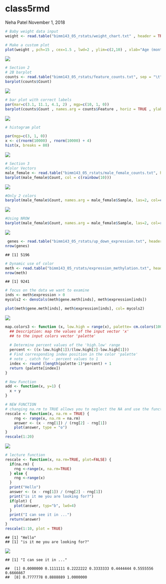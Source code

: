 class5rmd
================
Neha Patel
November 1, 2018

``` r
# Baby weight data input 
weight <- read.table("bimm143_05_rstats/weight_chart.txt" , header = TRUE)

# Make a custom plot 
plot(weight , pch=15 , cex=1.5 , lwd=2 , ylim=c(2,10) , xlab="Age (months)" , ylab="Weight (kg)" , main= "Weight of Elephants" , type="o")
```

![](class5rmd_files/figure-markdown_github/unnamed-chunk-1-1.png)

``` r
# Section 2
# 2B barplot
counts <- read.table("bimm143_05_rstats/feature_counts.txt", sep = "\t", header=TRUE)
barplot(counts$Count)
```

![](class5rmd_files/figure-markdown_github/unnamed-chunk-1-2.png)

``` r
# bar plot with correct labels 
par(mar=c(3.1, 11.1, 4.1, 2) , mgp=c(10, 1, 0))
barplot(counts$Count , names.arg = counts$Feature , horiz = TRUE , ylab = "Features" , main = "Number of features in the mouse GRCm38 genome" , las=1 , xlim = c(0,80000))
```

![](class5rmd_files/figure-markdown_github/unnamed-chunk-1-3.png)

``` r
# histogram plot 

par(mgp=c(3, 1, 0))
x <- c(rnorm(10000) , rnorm(10000) + 4)
hist(x, breaks = 80)
```

![](class5rmd_files/figure-markdown_github/unnamed-chunk-1-4.png)

``` r
# Section 3
#Color Vectors
male_female <- read.table("bimm143_05_rstats/male_female_counts.txt", header = TRUE , sep = "\t")
barplot(male_female$Count, col = c(rainbow(10)))
```

![](class5rmd_files/figure-markdown_github/unnamed-chunk-1-5.png)

``` r
#Only 2 colors
barplot(male_female$Count, names.arg = male_female$Sample, las=2, col=c("blue2", "red2"))
```

![](class5rmd_files/figure-markdown_github/unnamed-chunk-1-6.png)

``` r
#Using NROW
barplot(male_female$Count, names.arg = male_female$Sample, las=2, col=rainbow(nrow(male_female)))
```

![](class5rmd_files/figure-markdown_github/unnamed-chunk-1-7.png)

``` r
 genes <- read.table("bimm143_05_rstats/up_down_expression.txt", header = T, sep = "\t")       
nrow(genes)
```

    ## [1] 5196

``` r
# Dynamic use of color
meth <- read.table("bimm143_05_rstats/expression_methylation.txt", header = TRUE, sep = "\t")
nrow(meth)
```

    ## [1] 9241

``` r
# focus on the data we want to examine
inds <- meth$expression > 0 
mycols2 <- densCols(meth$gene.meth[inds], meth$expression[inds])

plot(meth$gene.meth[inds], meth$expression[inds], col= mycols2)
```

![](class5rmd_files/figure-markdown_github/unnamed-chunk-1-8.png)

``` r
map.colors3 <- function (x, low.high = range(x), palette= cm.colors(100)) {
  ## Description: map the values of the input vector 'x'
  ## to the input colors vector 'palette'
  
  # Determine percent values of the 'high.low' range
  percent <- ((x-low.high[1])/(low.high[2]-low.high[1]))
  # Find corresponding index position in the color 'palette'
  # note , catch for - percent values to 1 
  index <- round (length(palette-1)*percent) + 1
  return (palette[index])
}

# New Function
add <- function(x, y=1) {
  x + y
}

# NEW FUNCTION 
# changing na.rm to TRUE allows you to neglect the NA and use the function normally
rescale <- function(x, na.rm = TRUE) {
    rng <- range(x, na.rm = na.rm)
    answer <- (x - rng[1]) / (rng[2] - rng[1])
    plot(answer, type = "o")
}
rescale(1:20)
```

![](class5rmd_files/figure-markdown_github/unnamed-chunk-2-1.png)

``` r
# lecture function
rescale <- function(x, na.rm=TRUE, plot=FALSE) {
  if(na.rm) {
    rng <-range(x, na.rm=TRUE)
  } else {
    rng <-range(x)
  }
  print("Hello")
  answer <- (x - rng[1]) / (rng[2] - rng[1])
  print("is it me you are looking for?")
  if(plot) {
    plot(answer, typ="b", lwd=4)
  }
  print("I can see it in ...")
  return(answer)
}
rescale(1:10, plot = TRUE)
```

    ## [1] "Hello"
    ## [1] "is it me you are looking for?"

![](class5rmd_files/figure-markdown_github/unnamed-chunk-2-2.png)

    ## [1] "I can see it in ..."

    ##  [1] 0.0000000 0.1111111 0.2222222 0.3333333 0.4444444 0.5555556 0.6666667
    ##  [8] 0.7777778 0.8888889 1.0000000
